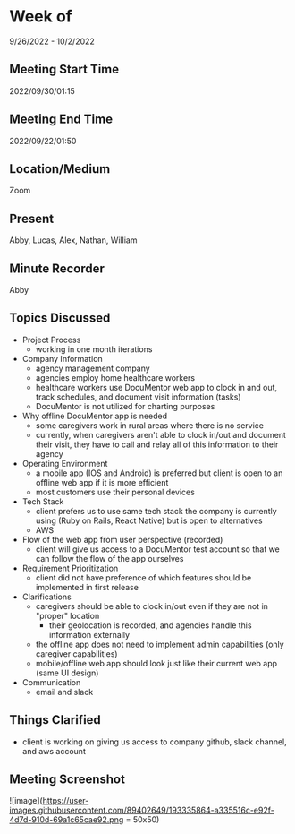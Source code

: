# Week of 
9/26/2022 - 10/2/2022

## Meeting Start Time
2022/09/30/01:15

## Meeting End Time
2022/09/22/01:50

## Location/Medium
Zoom

## Present
Abby, Lucas, Alex, Nathan, William

## Minute Recorder
Abby

## Topics Discussed

* Project Process
  * working in one month iterations
* Company Information
  * agency management company
  * agencies employ home healthcare workers
  * healthcare workers use DocuMentor web app to clock in and out, track schedules, and document visit information (tasks)
  * DocuMentor is not utilized for charting purposes
* Why offline DocuMentor app is needed
  * some caregivers work in rural areas where there is no service
  * currently, when caregivers aren't able to clock in/out and document their visit, they have to call and relay all of this information to their agency
* Operating Environment
  * a mobile app (IOS and Android) is preferred but client is open to an offline web app if it is more efficient
  * most customers use their personal devices
* Tech Stack
  * client prefers us to use same tech stack the company is currently using (Ruby on Rails, React Native) but is open to alternatives
  * AWS
* Flow of the web app from user perspective (recorded)
  * client will give us access to a DocuMentor test account so that we can follow the flow of the app ourselves
* Requirement Prioritization
  * client did not have preference of which features should be implemented in first release
* Clarifications
  * caregivers should be able to clock in/out even if they are not in "proper" location
    * their geolocation is recorded, and agencies handle this information externally
  * the offline app does not need to implement admin capabilities (only caregiver capabilities)
  * mobile/offline web app should look just like their current web app (same UI design)
* Communication 
  *  email and slack

## Things Clarified
* client is working on giving us access to company github, slack channel, and aws account

## Meeting Screenshot
![image](https://user-images.githubusercontent.com/89402649/193335864-a335516c-e92f-4d7d-910d-69a1c65cae92.png = 50x50)
